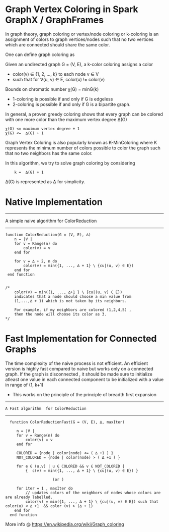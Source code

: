 # Graph Vertex Coloring in Spark GraphX / GraphFrames
In graph theory, graph coloring or vertex/node coloring or k-coloring is an assignment of colors to graph vertices/nodes such that no two vertices which are connected should share the same color.

One can define graph coloring as

 Given an undirected graph G = (V, E), a k-color coloring assigns a color
   - color(v) ∈ {1, 2, ..., k} to each node v ∈ V
   - such that for ∀(u, v) ∈ E,  color(u) != color(v)

Bounds on chromatic number  χ(G) = minG(k)

  - 1-coloring is possible if and only if G is edgeless
  - 2-coloring is possible if and only if G is a bipartite graph.
 
 In general, a proven greedy coloring shows that every graph can be colored with one more color than the maximum vertex degree ∆(G)

    χ(G) <= maximum vertex degree + 1
    χ(G) <=  ∆(G) + 1

Graph Vertex Coloring is also popularly known as K-MinColoring where K represents the minimum number of colors possible to color the graph such that no two neighbors has the same color.

In this algorithm, we try to solve graph coloring by considering
    
        k =  ∆(G) + 1

   ∆(G) is represented as ∆ for simplicity.
   
# Native Implementation
 *******************************************
 A simple naive algorithm  for ColorReduction
 *******************************************

    function ColorReduction(G = (V, E), ∆)
        n = |V |
        for v = Range(n) do
            color(v) = v
        end for
        
        for v = ∆ + 2, n do
            color(v) = min({1, ..., ∆ + 1} \ {cu|(u, v) ∈ E})
        end for
     end function


    /*    
        color(v) = min({1, ..., ∆+1 } \ {cu|(u, v) ∈ E}) 
        indicates that a node should choose a min value from  
        (1,...,∆ + 1) which is not taken by its neighbors.
        
        For example, if my neighbors are colored (1,2,4,5) , 
        then the node will choose its color as 3.
    */
    

# Fast Implementation for Connected Graphs
The time complexity of the naive process is not efficient. An efficient version is highly fast compared to naive but works only on a connected graph. If the graph is disconnected , it should be made sure to initialize atleast one value in each connected component to  be initialized with  a value in range of (1, k+1)

  * This works on the principle of the principle of breadth first expansion
  ********************************************
    A Fast algorithm  for ColorReduction
  *******************************************
      function ColorReductionFast(G = (V, E), ∆, maxIter)
        
         n = |V |
         for v = Range(n) do
             color(v) = v
         end for

         COLORED = {node | color(node) <= ( ∆ +1 ) } 
         NOT_COLORED = {node | color(node) > ( ∆ +1 ) } 

         for e ∈ (u,v) | u ∈ COLORED && v ∈ NOT_COLORED {
             {  c(v) = min({1, ..., ∆ + 1} \ {cu|(u, v) ∈ E}) }

                         (or )

         for iter = 1 , maxIter do
             // updates colors of the neighbors of nodes whose colors are are already labelled.
             color(v) = min({1, ..., ∆ + 1} \ {cu|(u, v) ∈ E}) such that color(u) < ∆ +1  && color (v) > (∆ + 1)
        end for
      end function
    
More info @  https://en.wikipedia.org/wiki/Graph_coloring




